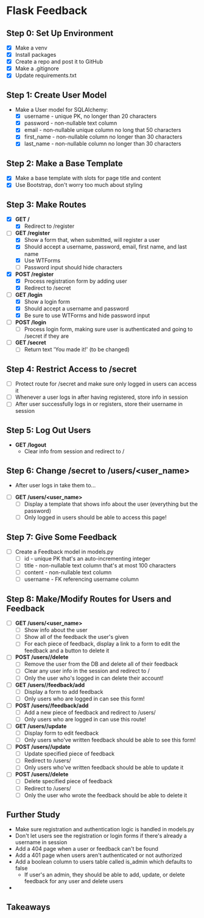# Flask Feedback

## Step 0: Set Up Environment

- [x] Make a venv
- [x] Install packages
- [x] Create a repo and post it to GitHub
- [x] Make a .gitignore
- [x] Update requirements.txt

## Step 1: Create User Model

- Make a User model for SQLAlchemy:
  - [x] username - unique PK, no longer than 20 characters
  - [x] password - non-nullable text column
  - [x] email - non-nullable unique column no long that 50 characters
  - [x] first_name - non-nullable column no longer than 30 characters
  - [x] last_name - non-nullable column no longer than 30 characters

## Step 2: Make a Base Template

- [x] Make a base template with slots for page title and content
- [x] Use Bootstrap, don't worry too much about styling

## Step 3: Make Routes

- [x] **GET /**
  - [x] Redirect to /register
- [ ] **GET /register**
  - [x] Show a form that, when submitted, will register a user
  - [x] Should accept a username, password, email, first name, and last name
  - [x] Use WTForms
  - [ ] Password input should hide characters
- [x] **POST /register**
  - [x] Process registration form by adding user
  - [x] Redirect to /secret
- [ ] **GET /login**
  - [x] Show a login form
  - [x] Should accept a username and password
  - [x] Be sure to use WTForms and hide password input
- [ ] **POST /login**
  - [ ] Process login form, making sure user is authenticated and going to /secret if they are
- [ ] **GET /secret**
  - [ ] Return text 'You made it!' (to be changed)

## Step 4: Restrict Access to /secret

- [ ] Protect route for /secret and make sure only logged in users can access it
- [ ] Whenever a user logs in after having registered, store info in session
- [ ] After user successfully logs in or registers, store their username in session

## Step 5: Log Out Users

- **GET /logout**
  - Clear info from session and redirect to /

## Step 6: Change /secret to /users/<user_name>

- After user logs in take them to...
- [ ] **GET /users/<user_name>**
  - [ ] Display a template that shows info about the user (everything but the password)
  - [ ] Only logged in users should be able to access this page!

## Step 7: Give Some Feedback

- [ ] Create a Feedback model in models.py
  - [ ] id - unique PK that's an auto-incrementing integer
  - [ ] title - non-nullable text column that's at most 100 characters
  - [ ] content - non-nullable text column
  - [ ] username - FK referencing username column

## Step 8: Make/Modify Routes for Users and Feedback

- [ ] **GET /users/<user_name>**
  - [ ] Show info about the user
  - [ ] Show all of the feedback the user's given
  - [ ] For each piece of feedback, display a link to a form to edit the feedback and a button to delete it
- [ ] **POST /users/<username>/delete**
  - [ ] Remove the user from the DB and delete all of their feedback
  - [ ] Clear any user info in the session and redirect to /
  - [ ] Only the user who's logged in can delete their account!
- [ ] **GET /users/<username>/feedback/add**
  - [ ] Display a form to add feedback
  - [ ] Only users who are logged in can see this form!
- [ ] **POST /users/<username>/feedback/add**
  - [ ] Add a new piece of feedback and redirect to /users/<username>
  - [ ] Only users who are logged in can use this route!
- [ ] **GET /users/<feedback-id>/update**
  - [ ] Display form to edit feedback
  - [ ] Only users who've written feedback should be able to see this form!
- [ ] **POST /users/<feedback-id>/update**
  - [ ] Update specified piece of feedback
  - [ ] Redirect to /users/<username>
  - [ ] Only users who've written feedback should be able to update it
- [ ] **POST /users/<feedback-id>/delete**
  - [ ] Delete specified piece of feedback
  - [ ] Redirect to /users/<username>
  - [ ] Only the user who wrote the feedback should be able to delete it

## Further Study

- Make sure registration and authentication logic is handled in models.py
- Don't let users see the registration or login forms if there's already a username in session
- Add a 404 page when a user or feedback can't be found
- Add a 401 page when users aren't authenticated or not authorized
- Add a boolean column to users table called is_admin which defaults to false
  - If user's an admin, they should be able to add, update, or delete feedback for any user and delete users
- 

## Takeaways
